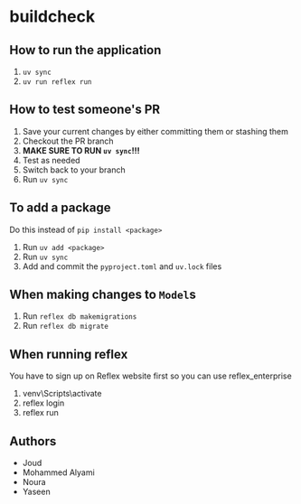 # buildcheck


## How to run the application

1. `uv sync`
2. `uv run reflex run`



## How to test someone's PR

1. Save your current changes by either committing them or stashing them
2. Checkout the PR branch
3. **MAKE SURE TO RUN `uv sync`!!!**
4. Test as needed
5. Switch back to your branch
6. Run `uv sync`



## To add a package

Do this instead of `pip install <package>`

1. Run `uv add <package>`
2. Run `uv sync`
3. Add and commit the `pyproject.toml` and `uv.lock` files



## When making changes to **`Model`s**

1. Run `reflex db makemigrations`
2. Run `reflex db migrate`

## When running reflex ##

You have to sign up on Reflex website first so you can use reflex_enterprise

1. venv\Scripts\activate
2. reflex login
3. reflex run

## Authors

- Joud
- Mohammed Alyami
- Noura
- Yaseen
